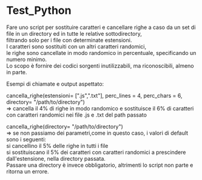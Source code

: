 # Test_Python
  
Fare uno script per sostituire caratteri e cancellare righe a caso da un set di file in un directory ed in tutte le relative sottodirectory,  
filtrando solo per i file con determinate estensioni.  
I caratteri sono sostituiti con un altri caratteri randomici,  
le righe sono cancellate in modo randomico in percentuale, specificando un numero minimo.  
Lo scopo è fornire dei codici sorgenti inutilizzabili, ma riconoscibili, almeno in parte.  
  
Esempi di chiamate e output aspettato:  
  
cancella_righe(estensioni= [".js",".txt"], perc_lines = 4, perc_chars = 6, directory= "/path/to/directory")  
=> cancella il 4% di righe in modo randomico e sostituisce il 6% di caratteri con caratteri randomici nei file .js e .txt del path passato  
  
  
cancella_righe(directory= "/path/to/directory")  
=> se non passiamo dei parametri,come in questo caso, i valori di default sono i seguenti:  
  si cancellino il 5% delle righe in tutti i file  
  si sostituiscano il 5% dei caratteri con caratteri randomici a prescindere dall'estensione, nella directory passata.  
  Passare una directory è invece obbligatorio, altrimenti lo script non parte e ritorna un errore.  

